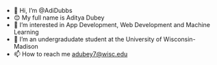 - 👋 Hi, I’m @AdiDubbs
- 😊 My full name is Aditya Dubey
- 👀 I’m interested in App Development, Web Development and Machine Learning
- 💞️ I’m an undergradudate student at the University of Wisconsin-Madison
- 📫 How to reach me adubey7@wisc.edu

<!---
AdiDubbs/AdiDubbs is a ✨ special ✨ repository because its `README.md` (this file) appears on your GitHub profile.
You can click the Preview link to take a look at your changes.
--->
